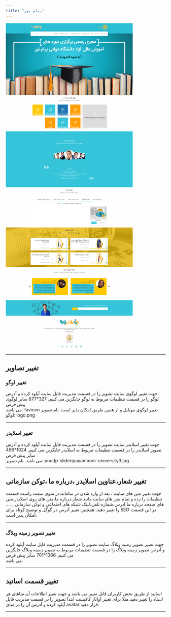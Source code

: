 ```yaml
---
title: "پیام نور"
---
```


![template preview](pnudp.png)

---

## تغییر تصاویر

### تغییر لوگو

جهت تغییر لوگوی سایت تصویر را در قسمت مدیریت فایل سایت آپلود کرده و آدرس لوگو را در قسمت تنظیمات مربوط به لوگو جایگزین می کنیم.
327\*677 سایز لوگوی پیش فرض  
می باشد.
favicon تغییر لوگوی موبایل و
از همین طریق
امکان پذیر است.
نام تصویر لوگو:
logo.png

---

### تغییر اسلایدر

جهت تغییر اسلایدر سایت تصویر را در قسمت مدیریت فایل سایت آپلود کرده و آدرس تصویر اسلایدر را در قسمت تنظیمات مربوط به اسلایدر جایگزین می کنیم.
1024\*496 سایز پیش فرض  
می باشد.
نام تصویر:
pnudp-slideripayamnoor-university3.jpg

---

## تغییر شعار،عناوین اسلایدر ،درباره ما ،توکن سازمانی

جهت تغییر متن های سایت ، بعد از وارد شدن در سامانه،در منوی سمت راست قسمت تنظیمات را زده و تمام متن های سایت مانند شعار،درباره ما،متن های روی اسلایدر،متن های صفحه درباره ما،آدرس،شماره تلفن،لینک شبکه های اجتماعی و توکن سازمانی , .... را تغییر دهید.
همچنین تغییر آدرس در گوگل و توضیح کوتاه برای SEO در این قسمت امکان پذیر است.

---

### تغییر تصویر زمینه وبلاگ

جهت تغییر تصویر زمینه وبلاگ سایت تصویر را در قسمت مدیریت فایل سایت آپلود کرده و آدرس تصویر زمینه وبلاگ را در قسمت تنظیمات مربوط به تصویر زمینه وبلاگ جایگزین می کنیم.
1366\*701 سایز پیش فرض  
می باشد.

---

## تغییر قسمت اساتید

اساتید از طریق بخش کاربران قابل تغییر می باشد و جهت تغییر اطلاعات آن متاهای هر استاد را تغییر دهید.مثلا برای تغییر آواتار کافیست ابتدا تصویر را در قسمت مدیریت فایل آپلود کرده و آدرس آن را در متای avatar قرار دهید.

---
